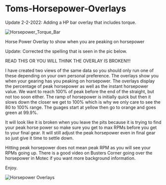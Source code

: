# Toms-Horsepower-Overlays
Update 2-2-2022:  Adding a HP bar overlay that includes torque.

![Horsepower_Torque_Bar](https://user-images.githubusercontent.com/8271391/152194930-6246218f-82de-442f-9296-e1ba2babd64f.png)

 

Horse Power Overlay to show when you are peaking on horsepower

Update: Corrected the spelling that is seen in the pic below.

READ THIS OR YOU WILL THINK THE OVERLAY IS BROKEN!!!  

I have created two views of the same data so you should only run one of these depending on your own personal preference.  The overlays show you when your gearing has you peaking on horsepower.  The overlays display the percentage of peak horsepower as well as the instant horsepower value.  We want to reach 100% of peak before the end of the straight, but not too soon either.  The ramp of horsepower is initially quick but then it slows down the closer we get to 100% which is why we only care to see the 80 to 100% range.  The guages start at yellow then go to orange and goes green at 99.9%.

It will look like it is broken when you leave the pits because it is trying to find your peak horse power so make sure you get to max RPMs before you get to your final gear.  It will still adjust the peak horsepower even in final gear so just give it time to settle down.

Hitting peak horsepower does not mean peak RPM as you will see your RPMs going up.  There is a good video on Busters Corner going over the horsepower in Motec if you want more background information.

Enjoy.

![Horsepower Overlays](https://user-images.githubusercontent.com/8271391/147970929-cde0e3bc-60c7-4f72-8b90-61860e4df32b.png)

